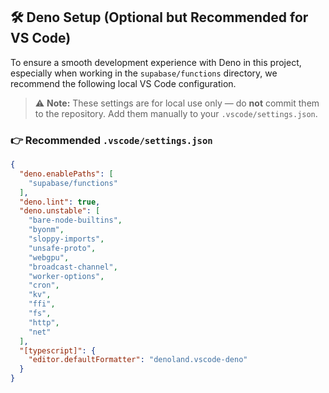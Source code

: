 ## 🛠️ Deno Setup (Optional but Recommended for VS Code)

To ensure a smooth development experience with Deno in this project, especially when working in the `supabase/functions` directory, we recommend the following local VS Code configuration.

> ⚠️ **Note:** These settings are for local use only — do **not** commit them to the repository. Add them manually to your `.vscode/settings.json`.

### 👉 Recommended `.vscode/settings.json`

```json
{
  "deno.enablePaths": [
    "supabase/functions"
  ],
  "deno.lint": true,
  "deno.unstable": [
    "bare-node-builtins",
    "byonm",
    "sloppy-imports",
    "unsafe-proto",
    "webgpu",
    "broadcast-channel",
    "worker-options",
    "cron",
    "kv",
    "ffi",
    "fs",
    "http",
    "net"
  ],
  "[typescript]": {
    "editor.defaultFormatter": "denoland.vscode-deno"
  }
}
